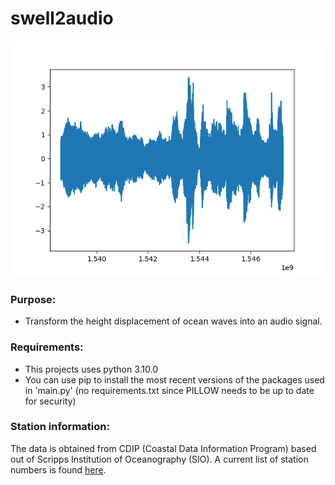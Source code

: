 # swell2audio

![Example plot of wave height](/zDisp_plot.png)

### Purpose:
- Transform the height displacement of ocean waves into an audio signal.

### Requirements:
- This projects uses python 3.10.0
- You can use pip to install the most recent versions of the packages used in 'main.py' (no requirements.txt since PILLOW needs to be up to date for security)

### Station information:
The data is obtained from CDIP (Coastal Data Information Program) based out of Scripps Institution of Oceanography (SIO). A current list of station numbers is found [here](https://cdip.ucsd.edu/themes/cdip?numcolorbands=10&tz=UTC&ll_fmt=dm&zoom=auto&palette=cdip_classic&high=6.096&r=999&un=1&pb=1&d2=p70).
